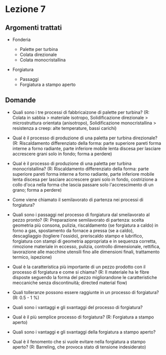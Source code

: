 # Lezione 7

## Argomenti trattati
- Fonderia
	- Palette per turbina
	- Colata direzionale
	- Colata monocristallina
	
- Forgiatura
	- Passaggi
	- Forgiatura a stampo aperto
	
## Domande
- Quali sono i tre processi di fabbricaizone di palette per turbina? (R: Colata in sabbia > materiale isotropo, Solidificazione direzionale > microstruttura orientata (anisotropo), Solidificazione monocristallina > resistenza a creep: alte temperature, bassi carichi)
- Qual è il processo di produzione di una paletta per turbina direzionale? (R: Riscaldamento differenziato della forma: parte superiore pareti forma interne a forno radiante, parte inferiore mobile lenta discesa per lasciare accrescere grani solo in fondo; forma a perdere)
- Qual è il processo di produzione di una paletta per turbina monocristallina? (R: Riscaldamento differenziato della forma: parte superiore pareti forma interne a forno radiante, parte inferiore mobile lenta discesa per lasciare accrescere grani solo in fondo, costrizione a collo d'oca nella forma che lascia passare solo l'accrescimento di un grano; forma a perdere)

- Come viene chiamato il semilavorato di partenza nei processi di forgiatura?
- Quali sono i passaggi nel processo di forgiatura dal smeilavorato al pezzo pronto? (R: Preparazione semilavorato di partenza: scelta geometria più consona, pulizia, riscaldamento (se forgiatura a caldo) in forno a gas, spostamento da fornace a pressa (se a caldo), descagliaggio (togliere l'ossido), preriscaldo stampo e lubrifico, forgiatura con stampi di geometria appropriata e in sequenza corretta, rimozione materiale in eccesso, pulizia, controllo dimensionale, rettifica, lavorazione alle macchine utensili fino alle dimensioni finali, trattamento termico, ispezione)
- Qual è la caratteristica più importante di un pezzo prodotto con il processo di forgiatura e come si chiama? (R: Il materiale ha le fibre disposte seguendo la forma del pezzo migliorandone le caratteristiche meccaniche senza discontinuità; directed material flow)
- Quali tolleranze possono essere raggiunte in un processo di forgiatura? (R: 0.5 - 1 %)
- Quali sono i vantaggi e gli svantaggi del processo di forgiatura?

- Qual è il più semplice processo di forgiatura? (R: Forgiatura a stampo aperto)
- Quali sono i vantaggi e gli svantaggi della forgiatura a stampo aperto?
- Qual è il fenomento che si vuole evitare nella forgiatura a stampo aperto? (R: Barreling, che provoca stato di tensione indesiderato)